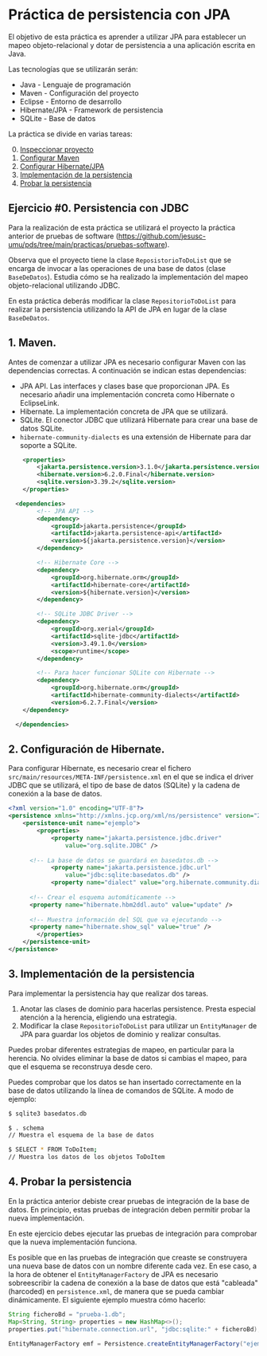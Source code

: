 
# Práctica de persistencia con JPA

El objetivo de esta práctica es aprender a utilizar JPA para establecer un mapeo objeto-relacional
y dotar de persistencia a una aplicación escrita en Java.

Las tecnologías que se utilizarán serán:

 * Java - Lenguaje de programación
 * Maven - Configuración del proyecto
 * Eclipse - Entorno de desarrollo
 * Hibernate/JPA - Framework de persistencia
 * SQLite - Base de datos

La práctica se divide en varias tareas:

 0. [Inspeccionar proyecto](#proyecto)
 1. [Configurar Maven](#maven)
 2. [Configurar Hibernate/JPA](#hibernate)
 3. [Implementación de la persistencia](#implementacion)
 4. [Probar la persistencia](#pruebas)
  

## Ejercicio #0. Persistencia con JDBC <a name="proyecto"></a>

Para la realización de esta práctica se utilizará el proyecto la práctica
anterior de pruebas de software (https://github.com/jesusc-umu/pds/tree/main/practicas/pruebas-software).

Observa que el proyecto tiene la clase `ReposistorioToDoList` que se encarga de invocar a las operaciones
de una base de datos (clase `BaseDeDatos`). Estudia cómo se ha realizado la implementación del mapeo objeto-relacional
utilizando JDBC. 

En esta práctica deberás modificar la clase `RepositorioToDoList` para realizar la persistencia utilizando la API de JPA
en lugar de la clase `BaseDeDatos`. 

## 1. Maven. <a name="maven"></a>

Antes de comenzar a utilizar JPA es necesario configurar Maven con las dependencias correctas.
A continuación se indican estas dependencias:

* JPA API. Las interfaces y clases base que proporcionan JPA. Es necesario añadir una implementación concreta como Hibernate o EclipseLink.
* Hibernate. La implementación concreta de JPA que se utilizará.
* SQLite. El conector JDBC que utilizará Hibernate para crear una base de datos SQLite.
* `hibernate-community-dialects` es una extensión de Hibernate para dar soporte a SQLite.

```xml
	<properties>
		<jakarta.persistence.version>3.1.0</jakarta.persistence.version>
		<hibernate.version>6.2.0.Final</hibernate.version>
		<sqlite.version>3.39.2</sqlite.version>
	</properties>

  <dependencies>
		<!-- JPA API -->
		<dependency>
			<groupId>jakarta.persistence</groupId>
			<artifactId>jakarta.persistence-api</artifactId>
			<version>${jakarta.persistence.version}</version>
		</dependency>

		<!-- Hibernate Core -->
		<dependency>
			<groupId>org.hibernate.orm</groupId>
			<artifactId>hibernate-core</artifactId>
			<version>${hibernate.version}</version>
		</dependency>

		<!-- SQLite JDBC Driver -->
		<dependency>
		    <groupId>org.xerial</groupId>
		    <artifactId>sqlite-jdbc</artifactId>
		    <version>3.49.1.0</version>
			<scope>runtime</scope>
		</dependency>

		<!-- Para hacer funcionar SQLite con Hibernate -->
		<dependency>
            <groupId>org.hibernate.orm</groupId>
            <artifactId>hibernate-community-dialects</artifactId>
            <version>6.2.7.Final</version>
    </dependency>

  </dependencies>
```


## 2. Configuración de Hibernate. <a name="hibernate"></a>

Para configurar Hibernate, es necesario crear el fichero
`src/main/resources/META-INF/persistence.xml`
en el que se indica el driver JDBC que se utilizará, el tipo de base de datos (SQLite)
y la cadena de conexión a la base de datos.

```xml
<?xml version="1.0" encoding="UTF-8"?>
<persistence xmlns="http://xmlns.jcp.org/xml/ns/persistence" version="2.1">
	<persistence-unit name="ejemplo">
		<properties>
			<property name="jakarta.persistence.jdbc.driver"
				value="org.sqlite.JDBC" />
      
      <!-- La base de datos se guardará en basedatos.db --> 
			<property name="jakarta.persistence.jdbc.url"
				value="jdbc:sqlite:basedatos.db" />
			<property name="dialect" value="org.hibernate.community.dialect.SQLiteDialect" />
			
      <!-- Crear el esquema automáticamente -->
      <property name="hibernate.hbm2ddl.auto" value="update" />
			
      <!-- Muestra información del SQL que va ejecutando -->
      <property name="hibernate.show_sql" value="true" />
		</properties>
	</persistence-unit>
</persistence>
```

## 3. Implementación de la persistencia <a name="implementacion"></a>

Para implementar la persistencia hay que realizar dos tareas.

1. Anotar las clases de dominio para hacerlas persistence. Presta especial atención a la herencia, eligiendo una estrategia.
2. Modificar la clase `RepositorioToDoList` para utilizar un `EntityManager` de JPA para guardar los objetos de dominio y realizar consultas.

Puedes probar diferentes estrategias de mapeo, en particular para la herencia. 
No olvides eliminar la base de datos si cambias el mapeo, para que el esquema se reconstruya desde cero.

Puedes comprobar que los datos se han insertado correctamente en la base de datos utilizando la línea
de comandos de SQLite. A modo de ejemplo:

```bash
$ sqlite3 basedatos.db

$ . schema
// Muestra el esquema de la base de datos

$ SELECT * FROM ToDoItem;
// Muestra los datos de los objetos ToDoItem
```

## 4. Probar la persistencia <a name="pruebas"></a>

En la práctica anterior debiste crear pruebas de integración de la base de datos.
En principio, estas pruebas de integración deben permitir probar la nueva implementación.

En este ejercicio debes ejecutar las pruebas de integración para comprobar que la nueva
implementación funciona. 

Es posible que en las pruebas de integración que creaste se construyera una nueva base de datos
con un nombre diferente cada vez. En ese caso, a la hora de obtener el `EntityManagerFactory` de JPA
es necesario sobreescribir la cadena de conexión a la base de datos que está "cableada" (harcoded) en 
`persistence.xml`, de manera que se pueda cambiar dinámicamente. El siguiente ejemplo muestra cómo hacerlo:

```java
String ficheroBd = "prueba-1.db";
Map<String, String> properties = new HashMap<>();
properties.put("hibernate.connection.url", "jdbc:sqlite:" + ficheroBd);

EntityManagerFactory emf = Persistence.createEntityManagerFactory("ejemplo", properties);
```       

